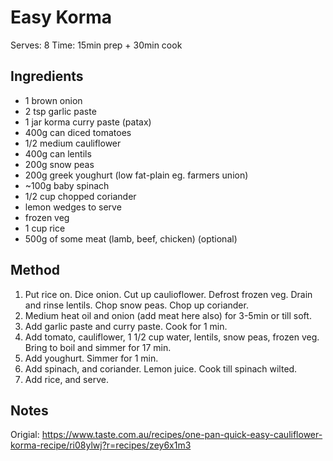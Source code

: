 # Easy Korma

Serves: 8
Time: 15min prep + 30min cook

## Ingredients

* 1 brown onion
* 2 tsp garlic paste
* 1 jar korma curry paste (patax)
* 400g can diced tomatoes
* 1/2 medium cauliflower
* 400g can lentils
* 200g snow peas
* 200g greek youghurt (low fat-plain eg. farmers union)
* ~100g baby spinach
* 1/2 cup chopped coriander
* lemon wedges to serve
* frozen veg
* 1 cup rice
* 500g of some meat (lamb, beef, chicken) (optional)

## Method

1. Put rice on. Dice onion. Cut up caulioflower. Defrost frozen veg. Drain and rinse lentils. Chop snow peas. Chop up coriander.
2. Medium heat oil and onion (add meat here also) for 3-5min or till soft.
3. Add garlic paste and curry paste. Cook for 1 min.
4. Add tomato, cauliflower, 1 1/2 cup water, lentils, snow peas, frozen veg. Bring to boil and simmer for 17 min.
5. Add youghurt. Simmer for 1 min.
6. Add spinach, and coriander. Lemon juice. Cook till spinach wilted. 
7. Add rice, and serve.

## Notes

Origial: https://www.taste.com.au/recipes/one-pan-quick-easy-cauliflower-korma-recipe/ri08ylwj?r=recipes/zey6x1m3